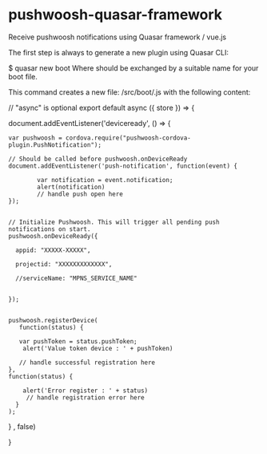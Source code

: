 # pushwoosh-quasar-framework
Receive pushwoosh notifications using Quasar framework / vue.js



The first step is always to generate a new plugin using Quasar CLI:

$ quasar new boot <name>
Where <name> should be exchanged by a suitable name for your boot file.

This command creates a new file: /src/boot/<name>.js with the following content:
  
  
// "async" is optional
export default async ({ store }) => {  
  
 document.addEventListener('deviceready', () => {

     

    var pushwoosh = cordova.require("pushwoosh-cordova-plugin.PushNotification");

    // Should be called before pushwoosh.onDeviceReady
    document.addEventListener('push-notification', function(event) {

            var notification = event.notification; 
            alert(notification)
            // handle push open here
    });


    // Initialize Pushwoosh. This will trigger all pending push notifications on start.
    pushwoosh.onDeviceReady({

      appid: "XXXXX-XXXXX",

      projectid: "XXXXXXXXXXXXX", 

      //serviceName: "MPNS_SERVICE_NAME" 


    });


    pushwoosh.registerDevice(
       function(status) {

       var pushToken = status.pushToken;
        alert('Value token device : ' + pushToken)

       // handle successful registration here
    },
    function(status) {

        alert('Error register : ' + status)
         // handle registration error here
      }
    );
    
  } , false)
    
}      


     


